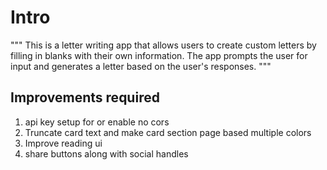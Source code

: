 # Intro

"""
This is a letter writing app that allows users to create custom letters by filling in blanks with their own information.
The app prompts the user for input and generates a letter based on the user's responses.
"""

## Improvements required

1) api key setup for or enable no cors
2) Truncate card text and make card section page based multiple colors
3) Improve reading ui
4) share buttons along with social handles

